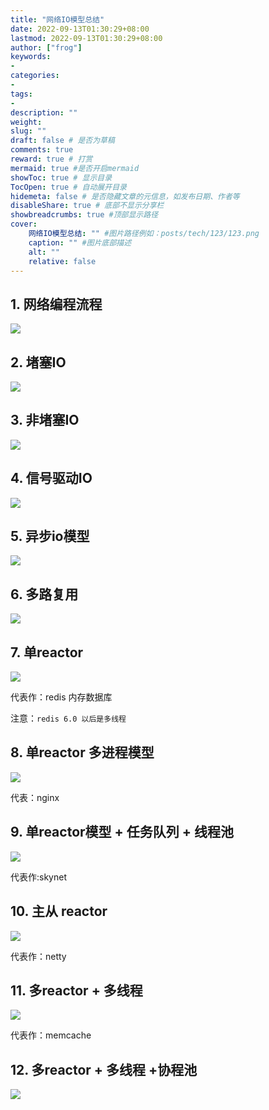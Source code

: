 ```yaml
---
title: "网络IO模型总结"
date: 2022-09-13T01:30:29+08:00
lastmod: 2022-09-13T01:30:29+08:00
author: ["frog"]
keywords:
-
categories:
-
tags:
-
description: ""
weight:
slug: ""
draft: false # 是否为草稿
comments: true
reward: true # 打赏
mermaid: true #是否开启mermaid
showToc: true # 显示目录
TocOpen: true # 自动展开目录
hidemeta: false # 是否隐藏文章的元信息，如发布日期、作者等
disableShare: true # 底部不显示分享栏
showbreadcrumbs: true #顶部显示路径
cover:
    网络IO模型总结: "" #图片路径例如：posts/tech/123/123.png
    caption: "" #图片底部描述
    alt: ""
    relative: false
---
```


## 1. 网络编程流程

![](image-20220912104923737.png)

## 2. 堵塞IO

![](image-20220912141757964.png)

## 3. 非堵塞IO

![](image-20220912141809146.png)

## 4. 信号驱动IO

![](image-20220912142709884.png)

## 5. 异步io模型

![](image-20220912143406827.png)

## 6. 多路复用

![](image-20220912141923315.png)

## 7. 单reactor

![](image-20220912115933887.png)

代表作：redis 内存数据库

注意：`redis 6.0 以后是多线程`

## 8. 单reactor 多进程模型

![](image-20220912133954912.png)

代表：nginx

## 9. 单reactor模型 + 任务队列 + 线程池

![](image-20220912103644712.png)

代表作:skynet

## 10. 主从 reactor

![](image-20220912125034816.png)

代表作：netty

## 11. 多reactor + 多线程

![](image-20220912140325111.png)

代表作：memcache

## 12. 多reactor + 多线程 +协程池

![](image-20220912104016515.png)



